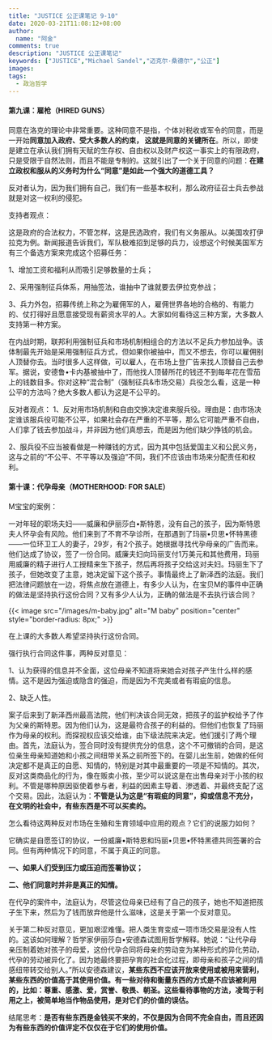 ```yaml
---
title: "JUSTICE 公正课笔记 9-10"
date: 2020-03-21T11:08:12+08:00
author:
  name: "阿金"
comments: true
description: "JUSTICE 公正课笔记"
keywords: ["JUSTICE","Michael Sandel","迈克尔·桑德尔","公正"]
images:
tags:
  - 政治哲学
---
```


#### 第九课：雇枪（HIRED GUNS）

同意在洛克的理论中非常重要。这种同意不是指，个体对税收或军令的同意，而是一开始**同意加入政府、受大多数人的约束， 这就是同意的关键所在**。所以，即使是建立在承认我们拥有天赋的生存权、自由权以及财产权这一事实上的有限政府，只是受限于自然法则，而且不能是专制的。这就引出了一个关于同意的问题：**在建立政权和服从的义务时为什么“同意”是如此一个强大的道德工具？**

反对者认为，因为我们拥有自己，我们有一些基本权利，那么政府征召士兵去参战就是对这一权利的侵犯。


支持者观点：

这是政府的合法权力，不管怎样，这是民选政府，我们有义务服从。以美国攻打伊拉克为例。新闻报道告诉我们，军队极难招到足够的兵力，设想这个时候美国军方有三个备选方案来完成这个招募任务：



1、增加工资和福利从而吸引足够数量的士兵；

2、采用强制征兵体系，用抽签法，谁抽中了谁就要去伊拉克参战；

3、兵力外包，招募传统上称之为雇佣军的人，雇佣世界各地的合格的、有能力的、仗打得好且愿意接受现有薪资水平的人。大家如何看待这三种方案，大多数人支持第一种方案。

在内战时期，联邦利用强制征兵和市场机制相组合的方法以不足兵力参加战争。该体制最先开始是采用强制征兵方式，但如果你被抽中，而又不想去，你可以雇佣别人顶替你去。当时很多人这样做，可以雇人，在市场上登广告来找人顶替自己去参军。据说，安德鲁•卡内基被抽中了，而他找人顶替所花的钱还不到每年花在雪茄上的钱数目多。你对这种“混合制”（强制征兵&市场交易）兵役怎么看，这是一种公平的方法吗？绝大多数人都认为这是不公平的。


反对者观点：
1、反对用市场机制和自由交换决定谁来服兵役。理由是：由市场决定谁该服兵役可能不公平，如果社会存在严重的不平等，那么它可能严重不自由，人们拿了钱去参加战斗，并非因为他们真想去，而是因为他们缺少挣钱的机会。

2、服兵役不应当被看做是一种赚钱的方式，因为其中包括爱国主义和公民义务，这与之前的“不公平、不平等以及强迫”不同，我们不应该由市场来分配责任和权利。

#### 第十课：代孕母亲（MOTHERHOOD: FOR SALE）

M宝宝的案例：


一对年轻的职场夫妇——威廉和伊丽莎白•斯特恩，没有自己的孩子，因为斯特恩夫人怀孕会有风险。他们来到了不育不孕诊所，在那遇到了玛丽•贝思•怀特黑德——一位环卫工人的妻子，29岁，有2个孩子。她根据寻找代孕母亲的广告而来。他们达成了协议，签了一份合同。威廉夫妇向玛丽支付1万美元和其他费用，玛丽用威廉的精子进行人工授精来生下孩子，然后再将孩子交给这对夫妇。玛丽生下了孩子，但她改变了主意，她决定留下这个孩子。事情最终上了新泽西的法庭。我们把法律问题放在一边，将焦点放在道德上，有多少人认为，在宝贝M的事件中正确的做法是坚持执行这份合同？又有多少人认为，正确的做法是不去执行该合同？

{{< image src="/images/m-baby.jpg" alt="M baby" position="center" style="border-radius: 8px;" >}}

在上课的大多数人希望坚持执行这份合同。

强行执行合同这件事，两种反对意见：


1、认为获得的信息并不全面，这位母亲不知道将来她会对孩子产生什么样的感情。这不是因为强迫或隐含的强迫，而是因为不完美或者有瑕疵的信息。


2、缺乏人性。


案子后来到了新泽西州最高法院，他们判决该合同无效，把孩子的监护权给予了作为父亲的斯特恩。因为他们认为，这是最符合孩子的利益的。但他们也恢复了玛丽作为母亲的权利。而探视权应该交给谁，由下级法院来决定。他们援引了两个理由。首先，法庭认为，签合同时没有提供充分的信息，这个不可撤销的合同，是这位亲生母亲知道她和小孩之间纽带关系之前所签下的。在婴儿出生前，她做的任何决定都不是真正的自愿、知情的，特别是对其中最重要的一项是不知情的。其次，反对这类商品化的行为，像在贩卖小孩，至少可以说这是在出售母亲对于小孩的权利。不管是哪种原因驱使着参与者，利益的因素主导着、渗透着、并最终支配了这个交易。因此，法庭认为：**不管是认为这是“有瑕疵的同意”，抑或信息不充分，在文明的社会中，有些东西是不可以买卖的。**

怎么看待这两种反对市场在生殖和生育领域中应用的观点？它们的说服力如何？

它确实是自愿签订的协议，一份威廉•斯特恩和玛丽•贝思•怀特黑德共同签署的合同。但有两种情况下的同意，不属于真正的同意。

**一、如果人们受到压力或压迫而签署协议；**

**二、他们同意时并非是真正的知情。**

在代孕的案件中，法庭认为，尽管这位母亲已经有了自己的孩子，她也不知道把孩子生下来，然后为了钱而放弃他是什么滋味，这是关于第一个反对意见。

关于第二种反对意见，更加艰涩难懂。把人类生育变成一项市场交易是没有人性的。这该如何理解？哲学家伊丽莎白•安德森试图用哲学解释。她说：“让代孕母亲压制着她对孩子的母爱，这份代孕合同将母亲的劳动变为某种形式的异化劳动，代孕的劳动被异化了。因为她最终要把孕育的社会化过程，即母亲和孩子之间的情感纽带转交给别人。”所以安德森建议，**某些东西不应该开放来使用或被用来营利，某些东西的价值高于其使用价值。有一些对待和衡量东西的方式是不应该被利用的，比如：尊重、感激、爱，赏誉、敬畏、朝圣。这些看待事物的方法，凌驾于利用之上，被简单地当作物品使用，是对它们的价值的误估。**

结尾思考：**是否有些东西是金钱买不来的，不仅是因为合同不完全自由，而且还因为有些东西的价值评定不仅仅在于它们的使用价值。**